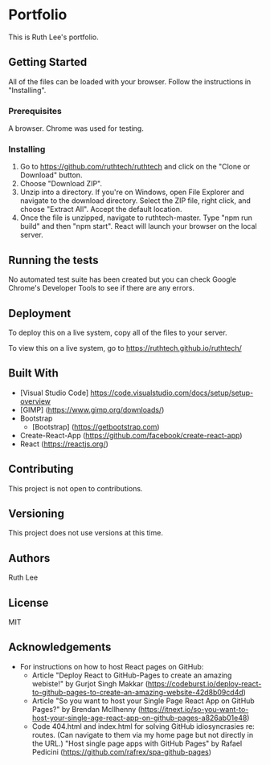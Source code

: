 # Portfolio 
This is Ruth Lee's portfolio. 

## Getting Started
All of the files can be loaded with your browser. Follow the instructions in "Installing".

### Prerequisites
A browser. Chrome was used for testing. 

### Installing
1. Go to https://github.com/ruthtech/ruthtech and click on the "Clone or Download" button. 
2. Choose "Download ZIP". 
3. Unzip into a directory. If you're on Windows, open File Explorer and navigate to the download directory. Select the ZIP file, right click, and choose "Extract All". Accept the default location.
4. Once the file is unzipped, navigate to ruthtech-master. Type "npm run build" and then "npm start". React will launch your browser on the local server. 


## Running the tests
No automated test suite has been created but you can check Google Chrome's Developer Tools to see if there are any errors. 

## Deployment
To deploy this on a live system, copy all of the files to your server. 

To view this on a live system, go to https://ruthtech.github.io/ruthtech/

## Built With
* [Visual Studio Code] https://code.visualstudio.com/docs/setup/setup-overview
* [GIMP] (https://www.gimp.org/downloads/)
* Bootstrap
     * [Bootstrap] (https://getbootstrap.com)
* Create-React-App (https://github.com/facebook/create-react-app)
* React (https://reactjs.org/)


## Contributing
This project is not open to contributions.

## Versioning
This project does not use versions at this time. 

## Authors
Ruth Lee

## License
MIT

## Acknowledgements
* For instructions on how to host React pages on GitHub:
     * Article "Deploy React to GitHub-Pages to create an amazing webiste!" by Gurjot Singh Makkar (https://codeburst.io/deploy-react-to-github-pages-to-create-an-amazing-website-42d8b09cd4d)
     * Article "So you want to host your Single Page React App on GitHub Pages?" by Brendan McIlhenny (https://itnext.io/so-you-want-to-host-your-single-age-react-app-on-github-pages-a826ab01e48)
     * Code 404.html and index.html for solving GitHub idiosyncrasies re: routes. (Can navigate to them via my home page but not directly in the URL.) "Host single page apps with GitHub Pages" by Rafael Pedicini (https://github.com/rafrex/spa-github-pages)
